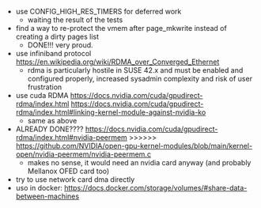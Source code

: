 * use CONFIG_HIGH_RES_TIMERS for deferred work
    * waiting the result of the  tests
* find a way to re-protect the vmem after page_mkwrite instead of creating a dirty pages list 
    * DONE!!! very proud.
* use infiniband protocol https://en.wikipedia.org/wiki/RDMA_over_Converged_Ethernet
    * rdma is particularly hostile in SUSE 42.x and must be enabled and configured properly, increased sysadmin complexity and risk of user frustration
* use cuda RDMA https://docs.nvidia.com/cuda/gpudirect-rdma/index.html https://docs.nvidia.com/cuda/gpudirect-rdma/index.html#linking-kernel-module-against-nvidia-ko
    * same as above
* ALREADY DONE???? https://docs.nvidia.com/cuda/gpudirect-rdma/index.html#nvidia-peermem >>>>>> https://github.com/NVIDIA/open-gpu-kernel-modules/blob/main/kernel-open/nvidia-peermem/nvidia-peermem.c
    * makes no sense, it would need an nvidia card anyway (and probably Mellanox OFED card too)
* try to use network card dma directly
* uso in docker: https://docs.docker.com/storage/volumes/#share-data-between-machines
